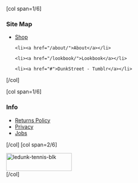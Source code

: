 [col span=1/6]
<div class="text_widget">
<h3 class="widget-title">Site Map</h3>

<ul>
	<li><a href="/shop/">Shop</a></li>

	<li><a href="/about/">About</a></li>

	<li><a href="/lookbook/">Lookbook</a></li>

	<li><a href="#">DunkStreet - Tumblr</a></li>
</ul>

</div>

[/col]

[col span=1/6]
<div class="text_widget">
<h3 class="widget-title">Info</h3>

<ul>
	<li><a href="/returns/">Returns Policy</a></li>
	<li><a href="/privacy/">Privacy</a></li>
	<li><a href="/jobs/">Jobs</a></li>
</ul>

</div>

[/col]
[col span=2/6]

<div class="compactlogo">
<a href="/" class="blklogo"><img src="http://dunk.site/wp-content/uploads/2014/01/ledunk-tennis-blk.png" alt="ledunk-tennis-blk" width="176" height="48" class="alignright size-full wp-image-1282" /></a>
</div>
[/col]

